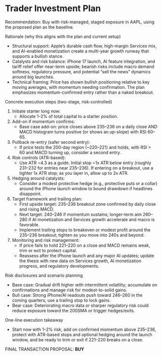 # Trader Investment Plan

Recommendation: Buy with risk-managed, staged exposure in AAPL, using the proposed plan as the baseline.

Rationale (why this aligns with the plan and current setup)
- Structural support: Apple’s durable cash flow, high-margin Services mix, and AI-enabled monetization create a multi-year growth runway that supports a bullish stance.
- Catalysts and risk balance: iPhone 17 launch, AI feature integration, and tariff relief offer near-term upside; bearish risks include macro demand softness, regulatory pressure, and potential “sell the news” dynamics around big launches.
- Technical framing: Price has shown bullish positioning relative to key moving averages, with momentum needing confirmation. The plan emphasizes momentum-confirmed entry rather than a naked breakout.

Concrete execution steps (two-stage, risk-controlled)
1) Initiate starter long now:
   - Allocate 1–2% of total capital to a starter position.
2) Add-on if momentum confirms:
   - Base case add-on: price closes above 235–236 on a daily close AND MACD histogram turns positive (or shows an up-slope) with RSI 60–65.
3) Pullback re-entry (safer second entry):
   - If price tests the 200-day region (~220–221) and holds, with RSI > 60 and MACD turning up, consider a second entry.
4) Risk controls (ATR-based):
   - Use ATR ~4.3 as a guide. Initial stop ~1x ATR below entry (roughly 231–232 for entries near 235–236). If entering on a breakout, use a tighter 1x ATR stop; as you layer in, allow up to 2x ATR.
5) Hedging around catalysts:
   - Consider a modest protective hedge (e.g., protective puts or a collar) around the iPhone launch window to bound drawdown if headlines disappoint.
6) Target framework and trailing plan:
   - First upside target: 235–236 breakout zone confirmed by daily close and rising MACD.
   - Next target: 240–246 if momentum sustains; longer-term aim 260–280 if AI monetization and Services growth accelerate and macro is favorable.
   - Implement trailing stops to breakeven or modest profit around the 235–236 breakout; tighten as you move into 240s and beyond.
7) Monitoring and risk management:
   - If price fails to hold 221–220 on a close and MACD remains weak, trim or exit to protect capital.
   - Reassess after the iPhone launch and any major AI updates; update the thesis with new data on Services growth, AI monetization progress, and regulatory developments.

Risk disclosures and scenario planning
- Base case: Gradual drift higher with intermittent volatility; accumulate on confirmations and manage risk for modest-to-solid gains.
- Bull case: Strong iPhone/AI readouts push toward 246–260 in the coming quarters; use a trailing stop to lock gains.
- Bear case: Deteriorating macro data or sharper regulatory risk could reduce exposure toward the 200SMA or trigger hedges/exits.

One-line execution takeaway
- Start now with 1–2% risk, add on confirmed momentum above 235–236, protect with ATR-based stops and optional hedging around the launch window, and be ready to trim or exit if 221–220 breaks on a close.

FINAL TRANSACTION PROPOSAL: **BUY**
